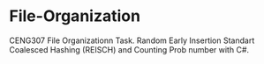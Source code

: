 # File-Organization

CENG307 File Organizationn Task. 
Random Early Insertion Standart Coalesced Hashing (REISCH) and Counting Prob number with C#.
